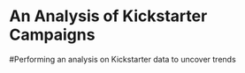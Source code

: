 # An Analysis of Kickstarter Campaigns
#Performing an analysis on Kickstarter data to uncover trends

